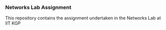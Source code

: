 ### Networks Lab Assignment
This repository contains the assignment undertaken in the Networks Lab at IIT KGP